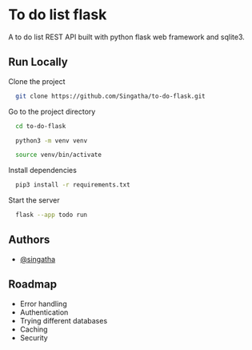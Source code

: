 # To do list flask

A to do list REST API built with python flask web framework and sqlite3.


## Run Locally

Clone the project

```bash
  git clone https://github.com/Singatha/to-do-flask.git
```

Go to the project directory

```bash
  cd to-do-flask
```

```bash
  python3 -m venv venv
```

```bash
  source venv/bin/activate
```

Install dependencies

```bash
  pip3 install -r requirements.txt
```

Start the server

```bash
  flask --app todo run
```

## Authors

- [@singatha](https://www.github.com/singatha)


## Roadmap

- Error handling
- Authentication
- Trying different databases
- Caching
- Security

